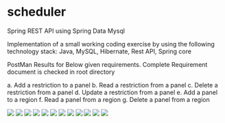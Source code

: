 # scheduler
Spring REST API using Spring Data Mysql

Implementation of a small working coding exercise by using the following technology stack: Java, MySQL, Hibernate, Rest API, Spring core

PostMan Results for Below given requirements. Complete Requirement document is checked in root directory


a. Add a restriction to a panel 
b. Read a restriction from a panel 
c. Delete a restriction from a panel 
d. Update a restriction from a panel 
e. Add a panel to a region 
f. Read a panel from a region 
g. Delete a panel from a region

<img src="postman_collection/Screenshot1.png"/>

<img src="postman_collection/Screenshot2.png"/>

<img src="postman_collection/Screenshot3.png"/>

<img src="postman_collection/Screenshot4.png"/>

<img src="postman_collection/Screenshot5.png"/>

<img src="postman_collection/Screenshot6.png"/>

<img src="postman_collection/Screenshot7.png"/>

<img src="postman_collection/Screenshot8.png"/>

<img src="postman_collection/Screenshot9.png"/>

<img src="postman_collection/Screenshot10.png"/>

<img src="postman_collection/Screenshot11.png"/>

<img src="postman_collection/Screenshot12.png"/>
